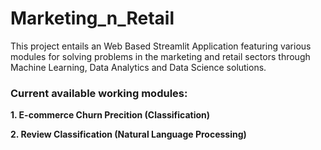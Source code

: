 # Marketing_n_Retail

This project entails an Web Based Streamlit Application featuring various modules for solving problems in the marketing and retail sectors through Machine Learning, Data Analytics and Data Science solutions.

### Current available working modules:
**1. E-commerce Churn Precition (Classification)**

**2. Review Classification (Natural Language Processing)**
